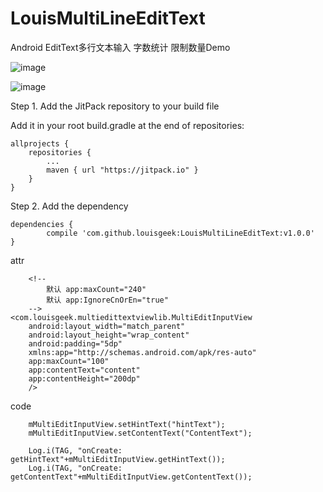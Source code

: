# LouisMultiLineEditText
Android EditText多行文本输入  字数统计  限制数量Demo

![image](https://raw.githubusercontent.com/louisgeek/LouisMultiLineEditText/master/screenshots/pic0.png)


![image](https://raw.githubusercontent.com/louisgeek/LouisMultiLineEditText/master/screenshots/pic2.png)



Step 1. Add the JitPack repository to your build file

Add it in your root build.gradle at the end of repositories:

	allprojects {
		repositories {
			...
			maven { url "https://jitpack.io" }
		}
	}
Step 2. Add the dependency

	dependencies {
	        compile 'com.github.louisgeek:LouisMultiLineEditText:v1.0.0'
	}



attr


	 	<!--  
			默认 app:maxCount="240"   
			默认 app:IgnoreCnOrEn="true"
		-->
    <com.louisgeek.multiedittextviewlib.MultiEditInputView
        android:layout_width="match_parent"
        android:layout_height="wrap_content"
        android:padding="5dp"
        xmlns:app="http://schemas.android.com/apk/res-auto"
        app:maxCount="100"
		app:contentText="content"
		app:contentHeight="200dp"
        />


code

		mMultiEditInputView.setHintText("hintText");
        mMultiEditInputView.setContentText("ContentText");

        Log.i(TAG, "onCreate: getHintText"+mMultiEditInputView.getHintText());
        Log.i(TAG, "onCreate: getContentText"+mMultiEditInputView.getContentText());
